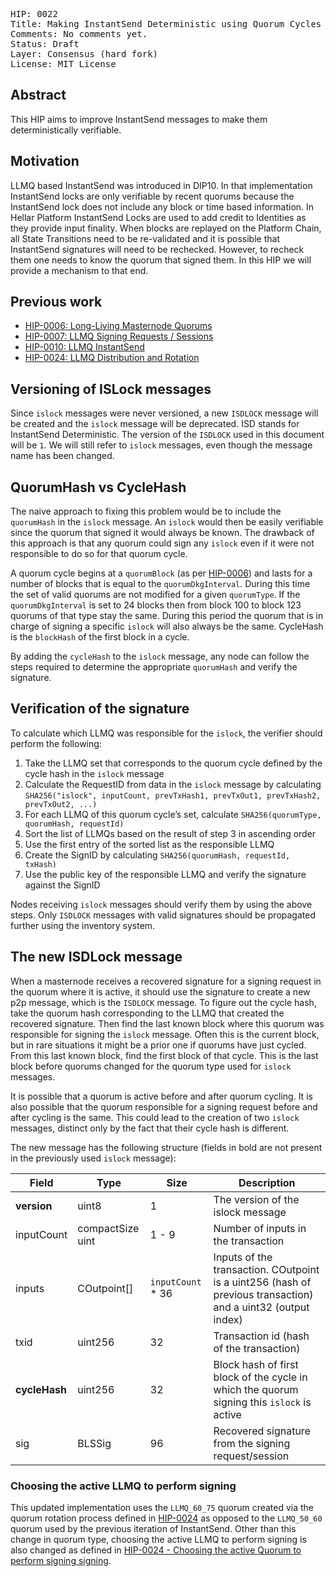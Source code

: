 <pre>
HIP: 0022
Title: Making InstantSend Deterministic using Quorum Cycles
Comments: No comments yet.
Status: Draft
Layer: Consensus (hard fork)
License: MIT License
</pre>

## Abstract

This HIP aims to improve InstantSend messages to make them deterministically verifiable.

## Motivation

LLMQ based InstantSend was introduced in DIP10. In that implementation InstantSend locks are only
verifiable by recent quorums because the InstantSend lock does not include any block or time based
information. In Hellar Platform InstantSend Locks are used to add credit to Identities as they provide
input finality. When blocks are replayed on the Platform Chain, all State Transitions need to be
re-validated and it is possible that InstantSend signatures will need to be rechecked. However, to
recheck them one needs to know the quorum that signed them. In this HIP we will provide a mechanism
to that end.

## Previous work

* [HIP-0006: Long-Living Masternode Quorums](https://github.com/hellarcore/dips/blob/master/dip-0006.md)
* [HIP-0007: LLMQ Signing Requests / Sessions](https://github.com/hellarcore/dips/blob/master/dip-0007.md)
* [HIP-0010: LLMQ InstantSend](https://github.com/hellarcore/dips/blob/master/dip-0010.md)
* [HIP-0024: LLMQ Distribution and Rotation](dip-0024.md)

## Versioning of ISLock messages

Since `islock` messages were never versioned, a new `ISDLOCK` message will be created and the
`islock` message will be deprecated. ISD stands for InstantSend Deterministic. The version of the
`ISDLOCK` used in this document will be `1`. We will still refer to `islock` messages, even though
the message name has been changed.

## QuorumHash vs CycleHash

The naive approach to fixing this problem would be to include the `quorumHash` in the `islock`
message. An `islock` would then be easily verifiable since the quorum that signed it would always be
known. The drawback of this approach is that any quorum could sign any `islock` even if it were not
responsible to do so for that quorum cycle.

A quorum cycle begins at a `quorumBlock` (as per
[HIP-0006](https://github.com/hellarcore/dips/blob/master/dip-0006.md#parametersvariables-of-a-llmq-and-dkg))
and lasts for a number of blocks that is equal to the `quorumDkgInterval`. During this time the set
of valid quorums are not modified for a given `quorumType`. If the `quorumDkgInterval` is set to 24
blocks then from block 100 to block 123 quorums of that type stay the same. During this period the
quorum that is in charge of signing a specific `islock` will also always be the same. CycleHash is
the `blockHash` of the first block in a cycle.

By adding the `cycleHash` to the `islock` message, any node can follow the steps required to
determine the appropriate `quorumHash` and verify the signature.

## Verification of the signature

To calculate which LLMQ was responsible for the `islock`, the verifier should perform the following:

1. Take the LLMQ set that corresponds to the quorum cycle defined by the cycle hash in the `islock`
   message
2. Calculate the RequestID from data in the `islock` message by calculating `SHA256("islock",
   inputCount, prevTxHash1, prevTxOut1, prevTxHash2, prevTxOut2, ...)`
3. For each LLMQ of this quorum cycle’s set, calculate `SHA256(quorumType, quorumHash, requestId)`
4. Sort the list of LLMQs based on the result of step 3 in ascending order
5. Use the first entry of the sorted list as the responsible LLMQ
6. Create the SignID by calculating `SHA256(quorumHash, requestId, txHash)`
7. Use the public key of the responsible LLMQ and verify the signature against the SignID

Nodes receiving `islock` messages should verify them by using the above steps. Only `ISDLOCK`
messages with valid signatures should be propagated further using the inventory system.

## The new ISDLock message

When a masternode receives a recovered signature for a signing request in the quorum where it is
active, it should use the signature to create a new p2p message, which is the `ISDLOCK` message. To
figure out the cycle hash, take the quorum hash corresponding to the LLMQ that created the recovered
signature. Then find the last known block where this quorum was responsible for signing the `islock`
message. Often this is the current block, but in rare situations it might be a prior one if quorums
have just cycled. From this last known block, find the first block of that cycle. This is the last
block before quorums changed for the quorum type used for `islock` messages.

It is possible that a quorum is active before and after quorum cycling. It is also possible that the
quorum responsible for a signing request before and after cycling is the same. This could lead to
the creation of two `islock` messages, distinct only by the fact that their cycle hash is different.

The new message has the following structure (fields in bold are not present in the previously used
`islock` message):

| Field | Type | Size | Description |
|-|-|-|-|
| **version** | uint8 | 1 |  The version of the islock message |
| inputCount | compactSize uint | 1 - 9 | Number of inputs in the transaction |
| inputs | COutpoint[] | `inputCount` * 36 | Inputs of the transaction. COutpoint is a uint256 (hash of previous transaction) and a uint32 (output index) |
| txid | uint256 | 32 | Transaction id (hash of the transaction) |
| **cycleHash** | uint256 | 32 | Block hash of first block of the cycle in which the quorum signing this `islock` is active |
| sig | BLSSig | 96 | Recovered signature from the signing request/session |

### **Choosing the active LLMQ to perform signing**

This updated implementation uses the `LLMQ_60_75` quorum created via the quorum rotation process
defined in [HIP-0024](dip-0024.md) as opposed to the `LLMQ_50_60` quorum used by the previous
iteration of InstantSend. Other than this change in quorum type, choosing the active LLMQ to perform
signing is also changed as defined in [HIP-0024 - Choosing the active Quorum to perform signing
signing](https://github.com/hellarcore/dips/blob/master/dip-0024.md#choosing-the-active-quorum-to-perform-signing).
